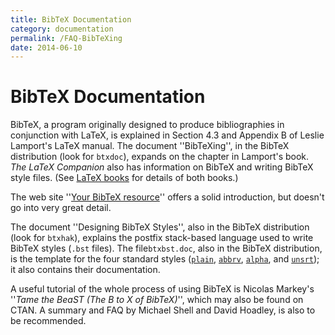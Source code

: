 ```yaml
---
title: BibTeX Documentation
category: documentation
permalink: /FAQ-BibTeXing
date: 2014-06-10
---
```


# BibTeX Documentation

BibTeX, a program originally designed to produce bibliographies in
conjunction with LaTeX, is explained in Section&nbsp;4.3 and Appendix&nbsp;B
of Leslie Lamport's LaTeX manual.
The document ''BibTeXing'', in the BibTeX distribution (look for
`btxdoc`),
expands on the chapter in Lamport's book.  _The LaTeX Companion_
also has information on BibTeX and writing BibTeX style files.
(See [LaTeX books](/FAQ-latex-books) for details of both
books.)

The web site ''[Your BibTeX resource](http://www.bibtex.org)''
offers a solid introduction, but doesn't go into very great detail.

The document ''Designing BibTeX Styles'', also in the BibTeX
distribution (look for
`btxhak`), explains the postfix stack-based language used to
write BibTeX styles (`.bst` files). The file`btxbst.doc`,
also in the BibTeX distribution,
is the template for the four standard styles ([`plain`](https://ctan.org/pkg/bibtex),
[`abbrv`](https://ctan.org/pkg/bibtex), [`alpha`](https://ctan.org/pkg/bibtex), and [`unsrt`](https://ctan.org/pkg/bibtex)); it also
contains their documentation.

A useful tutorial of the whole process of using BibTeX is Nicolas
Markey's ''_Tame the BeaST (The B to X of BibTeX)_'', which
may also be found on CTAN.  A summary and FAQ by Michael
Shell and David Hoadley, is also to be recommended.

